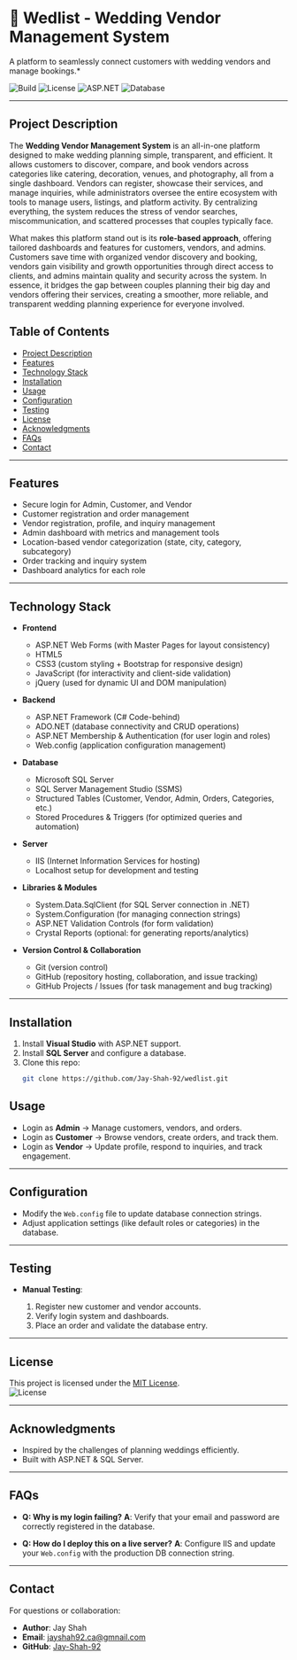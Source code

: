 # 💍 Wedlist - Wedding Vendor Management System

A platform to seamlessly connect customers with wedding vendors and manage bookings.*  

![Build](https://img.shields.io/badge/build-passing-brightgreen)  ![License](https://img.shields.io/badge/license-MIT-blue)  ![ASP.NET](https://img.shields.io/badge/framework-ASP.NET-lightblue)  ![Database](https://img.shields.io/badge/database-SQL%20Server-orange)  

---

##  Project Description

The **Wedding Vendor Management System** is an all-in-one platform designed to make wedding planning simple, transparent, and efficient. It allows customers to discover, compare, and book vendors across categories like catering, decoration, venues, and photography, all from a single dashboard. Vendors can register, showcase their services, and manage inquiries, while administrators oversee the entire ecosystem with tools to manage users, listings, and platform activity. By centralizing everything, the system reduces the stress of vendor searches, miscommunication, and scattered processes that couples typically face.

What makes this platform stand out is its **role-based approach**, offering tailored dashboards and features for customers, vendors, and admins. Customers save time with organized vendor discovery and booking, vendors gain visibility and growth opportunities through direct access to clients, and admins maintain quality and security across the system. In essence, it bridges the gap between couples planning their big day and vendors offering their services, creating a smoother, more reliable, and transparent wedding planning experience for everyone involved.


## Table of Contents
- [Project Description](#project-description)
- [Features](#features)
- [Technology Stack](#technology-stack)
- [Installation](#installation)
- [Usage](#usage)
- [Configuration](#configuration)
- [Testing](#testing)
- [License](#license)
- [Acknowledgments](#acknowledgments)
- [FAQs](#faqs)
- [Contact](#contact)

---

## Features
-  Secure login for Admin, Customer, and Vendor  
-  Customer registration and order management  
-  Vendor registration, profile, and inquiry management  
-  Admin dashboard with metrics and management tools  
-  Location-based vendor categorization (state, city, category, subcategory)  
-  Order tracking and inquiry system  
-  Dashboard analytics for each role  

---

##  Technology Stack

- **Frontend**
  - ASP.NET Web Forms (with Master Pages for layout consistency)  
  - HTML5  
  - CSS3 (custom styling + Bootstrap for responsive design)  
  - JavaScript (for interactivity and client-side validation)  
  - jQuery (used for dynamic UI and DOM manipulation)  

- **Backend**
  - ASP.NET Framework (C# Code-behind)  
  - ADO.NET (database connectivity and CRUD operations)  
  - ASP.NET Membership & Authentication (for user login and roles)  
  - Web.config (application configuration management)  

- **Database**
  - Microsoft SQL Server  
  - SQL Server Management Studio (SSMS)  
  - Structured Tables (Customer, Vendor, Admin, Orders, Categories, etc.)  
  - Stored Procedures & Triggers (for optimized queries and automation)  

- **Server**
  - IIS (Internet Information Services for hosting)  
  - Localhost setup for development and testing  

- **Libraries & Modules**
  - System.Data.SqlClient (for SQL Server connection in .NET)  
  - System.Configuration (for managing connection strings)  
  - ASP.NET Validation Controls (for form validation)  
  - Crystal Reports (optional: for generating reports/analytics)  

- **Version Control & Collaboration**
  - Git (version control)  
  - GitHub (repository hosting, collaboration, and issue tracking)  
  - GitHub Projects / Issues (for task management and bug tracking)  

---


##  Installation
1. Install **Visual Studio** with ASP.NET support.  
2. Install **SQL Server** and configure a database.  
3. Clone this repo:  
   ```bash
   git clone https://github.com/Jay-Shah-92/wedlist.git


##  Usage

* Login as **Admin** → Manage customers, vendors, and orders.
* Login as **Customer** → Browse vendors, create orders, and track them.
* Login as **Vendor** → Update profile, respond to inquiries, and track engagement.

---

##  Configuration

* Modify the `Web.config` file to update database connection strings.
* Adjust application settings (like default roles or categories) in the database.

---

##  Testing

* **Manual Testing**:

  1. Register new customer and vendor accounts.
  2. Verify login system and dashboards.
  3. Place an order and validate the database entry.

---

## License

This project is licensed under the [MIT License](LICENSE).  
![License](https://img.shields.io/badge/license-MIT-blue)

---

##  Acknowledgments

* Inspired by the challenges of planning weddings efficiently.
* Built with ASP.NET & SQL Server.

---

##  FAQs

* **Q: Why is my login failing?**
  **A**: Verify that your email and password are correctly registered in the database.

* **Q: How do I deploy this on a live server?**
  **A**: Configure IIS and update your `Web.config` with the production DB connection string.

---

##  Contact

For questions or collaboration:

* **Author**: Jay Shah
* **Email**: [jayshah92.ca@gmnail.com](mailto:jayshah92.ca@gmail.com)
* **GitHub**: [Jay-Shah-92](https://github.com/Jay-Shah-92)
